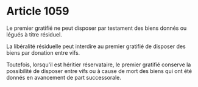# Article 1059

Le premier gratifié ne peut disposer par testament des biens donnés ou légués à titre résiduel.

La libéralité résiduelle peut interdire au premier gratifié de disposer des biens par donation entre vifs.

Toutefois, lorsqu'il est héritier réservataire, le premier gratifié conserve la possibilité de disposer entre vifs ou à cause de mort des biens qui ont été donnés en avancement de part successorale.
